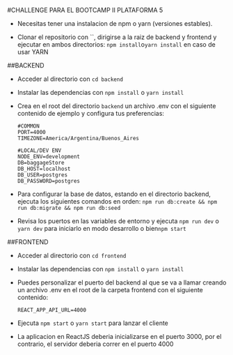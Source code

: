 #CHALLENGE PARA EL BOOTCAMP II PLATAFORMA 5

- Necesitas tener una instalacion de npm o yarn (versiones estables).

- Clonar el repositorio con ``, dirigirse a la raiz de backend y frontend y ejecutar en ambos directorios: `npm install`o`yarn install` en caso de usar YARN

##BACKEND

- Acceder al directorio con `cd backend`

- Instalar las dependencias con `npm install` o `yarn install`

- Crea en el root del directorio `backend` un archivo .env con el siguiente contenido de ejemplo y configura tus preferencias:

  ```
  #COMMON
  PORT=4000
  TIMEZONE=America/Argentina/Buenos_Aires

  #LOCAL/DEV ENV
  NODE_ENV=development
  DB=baggageStore
  DB_HOST=localhost
  DB_USER=postgres
  DB_PASSWORD=postgres
  ```

- Para configurar la base de datos, estando en el directorio backend, ejecuta los siguientes comandos en orden:
  `npm run db:create && npm run db:migrate && npm run db:seed`

- Revisa los puertos en las variables de entorno y ejecuta `npm run dev` o `yarn dev` para iniciarlo en modo desarrollo o bien`npm start`

##FRONTEND

- Acceder al directorio con `cd frontend`

- Instalar las dependencias con `npm install` o `yarn install`

- Puedes personalizar el puerto del backend al que se va a llamar creando un archivo .env en el root de la carpeta frontend con el siguiente contenido:

  `REACT_APP_API_URL=4000`

- Ejecuta `npm start` o `yarn start` para lanzar el cliente

- La aplicacion en ReactJS deberia inicializarse en el puerto 3000, por el contrario, el servidor deberia correr en el puerto 4000
